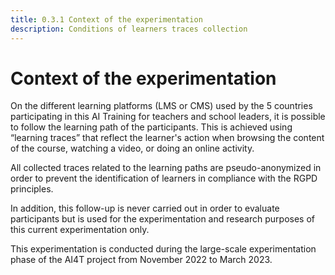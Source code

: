 ```yaml
---
title: 0.3.1 Context of the experimentation
description: Conditions of learners traces collection
---
```

# Context of the experimentation
On the different learning platforms (LMS or CMS) used by the 5 countries participating in this AI Training for teachers and school leaders, it is possible to follow the learning path of the participants. This is achieved using “learning traces” that reflect the learner's action when browsing the content of the course, watching a video, or doing an online activity.

All collected traces related to the learning paths are pseudo-anonymized in order to prevent the identification of learners in compliance with the RGPD principles.

In addition, this follow-up is never carried out in order to evaluate participants but is used for the experimentation and research purposes of this current experimentation only.

This experimentation is conducted during the large-scale experimentation phase of the AI4T project from November 2022 to March 2023.

